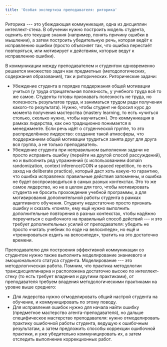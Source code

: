 ```yaml
---
title: 'Особая экспертиза преподавателя: риторика'
---
```


Риторика --- это убеждающая коммуникация, одна из дисциплин
интеллект-стека. В обучении нужно построить модель студента, оценить его
текущие знания (например, понять причину ошибки в мышлении), а затем
построить убедительную речь, которая ведёт к исправлению ошибки (просто
объясняет так, что ошибка перестаёт повторяться, или мотивирует к
действиям, которые ведут к исправлению ошибки).

В коммуникации между преподавателем и студентом одновременно решается
множество задач как предметных (методологических, содержания
образования), так и риторических. Риторические задачи:

-   Убеждение студента в порядке поддержания общей мотивации учиться (у
    труда отрицательная полезность, у учебного труда всё то же самое.
    Студенты готовы признавать полезность не труда, но полезность
    результатов труда, и заниматься трудом ради получения какого-то
    результата). Нужно, чтобы студент не бросил курс до момента
    получения мастерства (mastery learning, то есть «учиться столько,
    сколько нужно, чтобы научиться»). Это коммуникация в рамках
    лидерства, как оно традиционно понимается в менеджменте. Если речь
    идёт о студенческой группе, то это распределённое лидерство:
    создание такой атмосферы, что поддержанием общей мотивации трудиться
    занята друг для друга вся группа, а не только преподаватель.
-   Убеждение студента при неправильном выполнении задачи не просто
    исправить ошибку (перейти на другой способ рассуждений), но и
    выполнить ряд упражнений (с использованием domain randomization,
    context inference/COIN и spaced repetition, то есть заход на
    deliberate practice), который даст хоть какую-то гарантию, что
    ошибка исправлена: правильные действия запомнены, и ошибка не будет
    воспроизводиться в самых разных контекстах. Это то же самое
    лидерство, но не в целом для того, чтобы мотивировать студента не
    бросить прохождение учебной программы, а для мотивирования
    дополнительной работы студента в рамках адаптивного обучения.
    Студенту недостаточно просто признать ошибку и сказать «понял», ему
    ещё нужно выполнить дополнительные повторения в разных контекстах,
    чтобы надёжно переучиться с ошибочного на правильный способ действий
    --- и это требует дополнительных усилий от преподавателя: убедить не
    просто «читать учебник по езде на велосипеде», но ещё и
    «тренироваться ездить на велосипеде», тратить на это достаточно
    времени.

Преподавателю для построения эффективной коммуникации со студентом нужно
также выполнить моделирование знаниевого и эмоционального статуса
студента. Моделирование --- это методологическая работа. Помним, что
практика методологии трансдисциплинарна и расположена достаточно высоко
по интеллект-стеку (то есть требует владения и другими практиками), от
преподавателя требуем владения методологическими практиками на уровне
выше среднего:

-   Для лидерства нужно отмоделировать общий настрой студента на
    обучение, и коммуницировать по этому поводу.
-   Для исправления ошибок нужно для начала найти ошибку (предметное
    мастерство агента-преподавателя), но дальше специфическое мастерство
    преподавателя: нужно отмоделировать практику ошибочной работы
    студента, ведущую к ошибочным результатам, а затем предложить
    способы коррекции ошибочной практики, и уже убедительно
    коммуницировать их, а затем отследить выполнение коррекционных
    работ.
